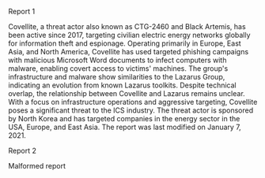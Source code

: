 
Report 1

Covellite, a threat actor also known as CTG-2460 and Black Artemis, has been active since 2017, targeting civilian electric energy networks globally for information theft and espionage. Operating primarily in Europe, East Asia, and North America, Covellite has used targeted phishing campaigns with malicious Microsoft Word documents to infect computers with malware, enabling covert access to victims' machines. The group's infrastructure and malware show similarities to the Lazarus Group, indicating an evolution from known Lazarus toolkits. Despite technical overlap, the relationship between Covellite and Lazarus remains unclear. With a focus on infrastructure operations and aggressive targeting, Covellite poses a significant threat to the ICS industry. The threat actor is sponsored by North Korea and has targeted companies in the energy sector in the USA, Europe, and East Asia. The report was last modified on January 7, 2021.





Report 2

Malformed report


